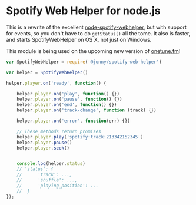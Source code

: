 # Spotify Web Helper for node.js

This is a rewrite of the excellent [node-spotify-webhelper](https://www.npmjs.com/package/node-spotify-webhelper), but with support for events, so you don't have to do `getStatus()` all the tome. It also is faster, and starts SpotifyWebHelper on OS X, not just on Windows.

This module is being used on the upcoming new version of [onetune.fm](http://onetune.fm)!

````javascript
var SpotifyWebHelper = require('@jonny/spotify-web-helper')

var helper = SpotifyWebHelper()

helper.player.on('ready', function() {

	helper.player.on('play', function() {})
	helper.player.on('pause', function() {})
	helper.player.on('end', function() {})
	helper.player.on('track-change', function (track) {})

	helper.player.on('error', function(err) {})

	// These methods return promises
	helper.player.play('spotify:track:213342152345')
	helper.player.pause()
	helper.player.seek()


	console.log(helper.status)
	// 'status': {
	//  	'track': ...,
	//		'shuffle': ...,
	//		'playing_position': ...
	//  }
});
````